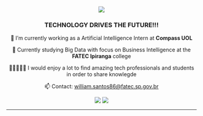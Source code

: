 <h1 align="center">
    <img src="https://readme-typing-svg.herokuapp.com/?font=Righteous&size=35&center=true&vCenter=true&width=500&height=70&duration=4000&lines=Hi+There!+👋;+I'm+William+Santos!🤓;" />
</h1>

<h3 align="center">TECHNOLOGY DRIVES THE FUTURE!!! </h3>

<div align="center">
 
 🔭 I’m currently working as a Artificial Intelligence Intern at **Compass UOL**  
 
 📝 Currently studying Big Data with focus on Business Intelligence at the **FATEC Ipiranga** college  

 👨🏽‍🤝‍👨🏻 I would enjoy a lot to find amazing tech professionals and students in order to share knowlegde 

 📫 Contact: william.santos86@fatec.sp.gov.br 

 </div>

 <div align="center"> 
  <a href="https://www.instagram.com/wilpassion4_u/" target="_blank"><img src="https://img.shields.io/badge/-Instagram-%23E4405F?style=for-the-badge&logo=instagram&logoColor=white" target="_blank"></a>
  <a href="https://www.linkedin.com/in/william-santos-194a76131/" target="_blank"><img src="https://img.shields.io/badge/-LinkedIn-%230077B5?style=for-the-badge&logo=linkedin&logoColor=white" target="_blank"></a> 

 <hr/>
